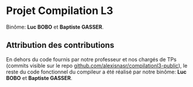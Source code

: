 # Projet Compilation L3

Binôme: **Luc BOBO** et **Baptiste GASSER**.

## Attribution des contributions

En dehors du code fournis par notre professeur et nos chargés de TPs (commits visible sur le repo [github.com/alexisnasr/compilationl3-public](https://github.com/alexisnasr/compilationl3-public)), le reste du code fonctionnel du compileur a été réalisé par notre binôme: **Luc BOBO** et **Baptiste GASSER**.

